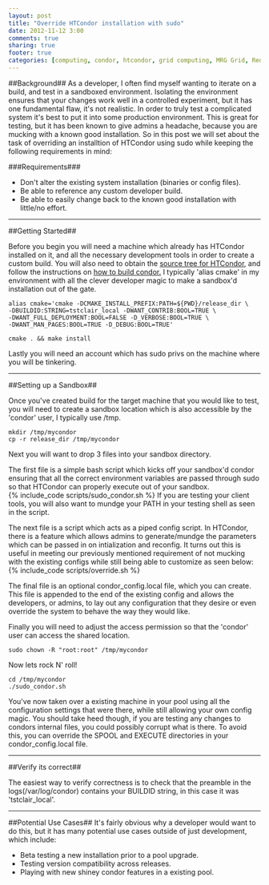 ```yaml
---
layout: post
title: "Override HTCondor installation with sudo"
date: 2012-11-12 3:00
comments: true
sharing: true
footer: true
categories: [computing, condor, htcondor, grid computing, MRG Grid, Red Hat]
---
```


##Background##
As a developer, I often find myself wanting to iterate on a build, and test in a sandboxed environment.  Isolating the environment ensures that your changes work well in a controlled experiment, but it has one fundamental flaw, it's not realistic.  In order to truly test a complicated system it's best to put it into some production environment.  This is great for testing, but it has been known to give admins a headache, because you are mucking with a known good installation.  So in this post we will set about the task of overriding an installtion of HTCondor using sudo while keeping the following requirements in mind:

###Requirements###
*   Don't alter the existing system installation (binaries or config files).
*   Be able to reference any custom developer build.
*   Be able to easily change back to the known good installation with little/no effort.


--- 

##Getting Started##

Before you begin you will need a machine which already has HTCondor installed on it, and all the necessary development tools in order to create a custom build.  You will also need to obtain the [source tree for HTCondor](https://github.com/htcondor/htcondor), and follow the instructions on [how to build condor.](https://condor-wiki.cs.wisc.edu/index.cgi/wiki?p=BuildModernization)  I typically 'alias cmake' in my environment with all the clever developer magic to make a sandbox'd installation out of the gate.

    alias cmake='cmake -DCMAKE_INSTALL_PREFIX:PATH=${PWD}/release_dir \
    -DBUILDID:STRING=tstclair_local -DWANT_CONTRIB:BOOL=TRUE \
    -DWANT_FULL_DEPLOYMENT:BOOL=FALSE -D_VERBOSE:BOOL=TRUE \
    -DWANT_MAN_PAGES:BOOL=TRUE -D_DEBUG:BOOL=TRUE'

    cmake . && make install 

Lastly you will need an account which has sudo privs on the machine where you will be tinkering. 

---

##Setting up a Sandbox##

Once you've created build for the target machine that you would like to test, you will need to create a sandbox location which is also accessible by the 'condor' user, I typically use /tmp. 

    mkdir /tmp/mycondor
    cp -r release_dir /tmp/mycondor 
    
Next you will want to drop 3 files into your sandbox directory.

The first file is a simple bash script which kicks off your sandbox'd condor ensuring that all the correct environment variables are passed through sudo so that HTCondor can properly execute out of your sandbox.  
{% include_code scripts/sudo_condor.sh %}
If you are testing your client tools, you will also want to mundge your PATH in your testing shell as seen in the script.

The next file is a script which acts as a piped config script.  In HTCondor, there is a feature which allows admins to generate/mundge the parameters which can be passed in on intialization and reconfig.  It turns out this is useful in meeting our previously mentioned requirement of not mucking with the existing configs while still being able to customize as seen below:
{% include_code scripts/override.sh %}

The final file is an optional condor_config.local file, which you can create.  This file is appended to the end of the existing config and allows the developers, or admins, to lay out any configuration that they desire or even override the system to behave the way they would like.

Finally you will need to adjust the access permission so that the 'condor' user can access the shared location. 

    sudo chown -R "root:root" /tmp/mycondor

Now lets rock N' roll! 
  
    cd /tmp/mycondor
    ./sudo_condor.sh

You've now taken over a existing machine in your pool using all the configuration settings that were there, while still allowing your own config magic.  You should take heed though, if you are testing any changes to condors internal files, you could possibly corrupt what is there.  To avoid this, you can override the SPOOL and EXECUTE directories in your condor_config.local file. 

---

##Verify its correct##

The easiest way to verify correctness is to check that the preamble in the logs(/var/log/condor) contains your BUILDID string, in this case it was 'tstclair_local'.

---

##Potential Use Cases##
It's fairly obvious why a developer would want to do this, but it has many potential use cases outside of just development, which include:

*   Beta testing a new installation prior to a pool upgrade.
*   Testing version compatibility across releases. 
*   Playing with new shiney condor features in a existing pool.

